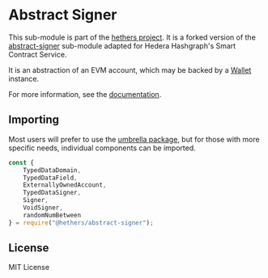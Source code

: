 Abstract Signer
===============

This sub-module is part of the [hethers project](https://github.com/hashgraph/hethers.js). It is a forked version of
the [abstract-signer](https://github.com/ethers-io/ethers.js/tree/master/packages/abstract-signer) sub-module
adapted for Hedera Hashgraph's Smart Contract Service.

It is an abstraction of an EVM account, which may be backed by a [Wallet](https://www.npmjs.com/package/@hethers/wallet) instance.

For more information, see the [documentation](https://docs.hedera.com/hethers/application-programming-interface/signers).

Importing
---------

Most users will prefer to use the [umbrella package](https://www.npmjs.com/package/@hashgraph/hethers),
but for those with more specific needs, individual components can be imported.

```javascript
const {
    TypedDataDomain,
    TypedDataField,
    ExternallyOwnedAccount,
    TypedDataSigner,
    Signer,
    VoidSigner,
    randomNumBetween
} = require("@hethers/abstract-signer");
```

License
-------

MIT License
